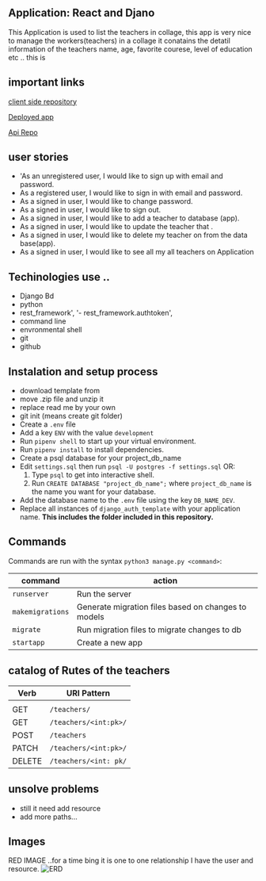 ## Application: React and Djano

This Application is used to list the teachers in collage, this app is very nice to
manage the workers(teachers) in a collage it conatains the detatil information of  the teachers name, age, favorite courese, level of education etc ..
this is

## important links

[client side repository](https://github.com/Adanetx/clientTeachers)

[Deployed app]()

[Api Repo](https://github.com/Adanetx/Teachers)


## user stories

- 'As an unregistered user, I would like to sign up with email and password.
- As a registered user, I would like to sign in with email and password.
- As a signed in user, I would like to change password.
- As a signed in user, I would like to sign out.
-  As a signed in user, I would like to add a teacher to  database (app).
- As a signed in user, I would like to update the teacher that .
- As a signed in user, I would like to delete my  teacher on from the data base(app).
- As a signed in user, I would like to see all my all teachers on Application

## Techinologies use ..

- Django Bd
- python
- rest_framework',
'- rest_framework.authtoken',
 - command line
 - envronmental shell
 - git
 - github

## Instalation and setup process

- download template from [](https://git.generalassemb.ly/ga-wdi-boston/django-auth-template)
- move .zip file and unzip it
- replace read me by your own
- git init (means create  git folder)
- Create a `.env` file
-    Add a key `ENV` with the value `development`
- Run `pipenv shell` to start up your virtual environment.
-   Run `pipenv install` to install dependencies.
- Create a psql database for your project_db_name
- Edit `settings.sql` then run `psql -U postgres -f settings.sql`
    OR:
    1. Type `psql` to get into interactive shell.
    2. Run `CREATE DATABASE "project_db_name";` where `project_db_name` is the name you want for your database.
- Add the database name to the `.env` file using the key `DB_NAME_DEV`.
- Replace all instances of `django_auth_template` with your application name. **This includes the folder included in this repository.**


## Commands

Commands are run with the syntax `python3 manage.py <command>`:

| command | action |
|---------|--------|
| `runserver`  |  Run the server |
| `makemigrations`  | Generate migration files based on changes to models  |
| `migrate`  | Run migration files to migrate changes to db  |
| `startapp`  | Create a new app  |



## catalog of Rutes  of the teachers


Verb   | URI Pattern            |
|--------|------------------------|
|   |   |
| GET      | `/teachers/`        |
| GET      | `/teachers/<int:pk>/`|
| POST     | `/teachers`|
| PATCH    | `/teachers/<int:pk>/`|
| DELETE  | `/teachers/<int: pk/`|

## unsolve problems

- still it need add resource
- add more paths...

## Images


RED  IMAGE ..for a time bing it is one to one relationship
I have the user and resource.
  ![ERD](https://i.imgur.com/U6NNbhd.png)
